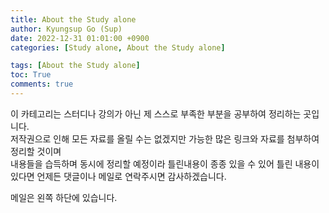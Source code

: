 ```yaml
---
title: About the Study alone
author: Kyungsup Go (Sup)
date: 2022-12-31 01:01:00 +0900
categories: [Study alone, About the Study alone]

tags: [About the Study alone]
toc: True
comments: true
---
```


이 카테고리는 스터디나 강의가 아닌 제 스스로 부족한 부분을 공부하여 정리하는 곳입니다.  
저작권으로 인해 모든 자료를 올릴 수는 없겠지만 가능한 많은 링크와 자료를 첨부하여 정리할 것이며  
내용들을 습득하며 동시에 정리할 예정이라 틀린내용이 종종 있을 수 있어 틀린 내용이 있다면 언제든 댓글이나 메일로 연락주시면 감사하겠습니다.

메일은 왼쪽 하단에 있습니다.
